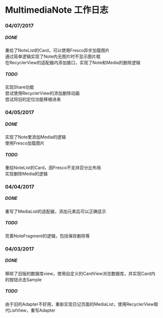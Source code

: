 # MultimediaNote 工作日志

### 04/07/2017

##### DONE
重绘了NoteList的Card，可以使用Fresco异步加载图片<br>
通过简单逻辑实现了Note内无图片时不显示图片框<br>
在RecyclerView的适配器内添加接口，实现了Note和Media的删除逻辑<br>
##### TODO
实现Share功能<br>
尝试使用RecyclerView的添加删除动画<br>
尝试将旧的定位功能移植进来

### 04/05/2017
##### DONE
实现了Note里添加Media的逻辑<br>
使用Fresco加载图片<br>
##### TODO
重绘NoteList的Card，因Fresco不支持百分比布局<br>
实现删除Media的逻辑

### 04/04/2017
##### DONE
重写了MediaList的适配器，添加元素后可以正确显示<br>
##### TODO
完善NoteFragment的逻辑，包括保存删除等

### 04/03/2017
##### DONE
移除了旧版的数据库view，使用自定义的CardView浏览数据库，并实现Card内的按钮点击Sample<br>
##### TODO
由于旧的Adapter不好用，重新实现日记页面的MediaList，使用RecyclerView取代ListView，重写Adapter
